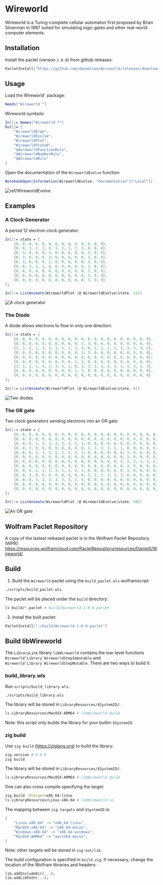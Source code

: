 # Wireworld

Wireworld is a Turing-complete cellular automaton first proposed by Brian Silverman in 1987 suited for simulating logic gates and other real-world computer elements.

## Installation

Install the paclet (version `1.0.0`) from github releases:
```Mathematica
PacletInstall["https://github.com/daneelsan/Wireworld/releases/download/v1.0.0/Wireworld-1.0.0.paclet"]
```

## Usage

Load the Wireworld` package:
```Mathematica
Needs["Wireworld`"]
```

Wireworld symbols:
```Mathematica
In[]:= Names["Wireworld`*"]
Out[]= {
	"WireworldDraw",
	"WireworldEvolve",
	"WireworldPlot",
	"WireworldStateQ",
	"$WireworldFunctionRule",
	"$WireworldNumberRule",
	"$WireworldRule"
}
```

Open the documentation of the `WireworldEvolve` function:
```Mathematica
NotebookOpen[Information[WireworldEvolve, "Documentation"]["Local"]]
```
![ref/WireworldEvolve](./screenshots/ref-WireworldEvolve.png)

## Examples

### A Clock Generator

A period 12 electron clock generator:
```Mathematica
In[]:= state = {
	{0, 0, 0, 0, 0, 0, 0, 0, 0, 0, 0, 0, 0, 0},
	{0, 0, 3, 3, 3, 0, 3, 2, 1, 3, 3, 0, 0, 0},
	{0, 3, 0, 0, 0, 3, 0, 0, 0, 0, 0, 3, 0, 0},
	{0, 3, 0, 0, 0, 3, 0, 0, 0, 0, 0, 3, 0, 0},
	{0, 3, 0, 0, 0, 2, 0, 0, 0, 0, 0, 3, 0, 0},
	{0, 0, 3, 3, 1, 0, 0, 0, 0, 0, 0, 3, 0, 0},
	{0, 0, 0, 0, 0, 0, 0, 0, 0, 0, 0, 3, 0, 0},
	{0, 0, 0, 0, 0, 0, 0, 0, 0, 0, 0, 3, 0, 0},
	{0, 0, 0, 0, 0, 0, 0, 0, 0, 0, 0, 3, 0, 0}
};

In[]:= ListAnimate[WireworldPlot /@ WireworldEvolve[state, 11]]
```
![A clock generator](./screenshots/example-ClockGenerator.gif)

### The Diode

A diode allows electrons to flow in only one direction:
```Mathematica
In[]:= state = {
	{0, 0, 0, 0, 0, 0, 0, 0, 0, 0, 0, 0, 0, 0, 0, 0, 0, 0, 0, 0, 0},
	{0, 0, 0, 0, 0, 0, 0, 0, 0, 0, 3, 3, 0, 0, 0, 0, 0, 0, 0, 0, 0},
	{3, 3, 2, 1, 3, 3, 3, 3, 2, 1, 3, 0, 3, 3, 2, 1, 3, 3, 3, 3, 2},
	{0, 0, 0, 0, 0, 0, 0, 0, 0, 0, 3, 3, 0, 0, 0, 0, 0, 0, 0, 0, 0},
	{0, 0, 0, 0, 0, 0, 0, 0, 0, 0, 0, 0, 0, 0, 0, 0, 0, 0, 0, 0, 0},
	{0, 0, 0, 0, 0, 0, 0, 0, 0, 1, 3, 0, 0, 0, 0, 0, 0, 0, 0, 0, 0},
	{3, 3, 2, 1, 3, 3, 3, 3, 2, 0, 3, 3, 3, 3, 3, 3, 3, 3, 3, 3, 3},
	{0, 0, 0, 0, 0, 0, 0, 0, 0, 1, 3, 0, 0, 0, 0, 0, 0, 0, 0, 0, 0},
	{0, 0, 0, 0, 0, 0, 0, 0, 0, 0, 0, 0, 0, 0, 0, 0, 0, 0, 0, 0, 0}
};

In[]:= ListAnimate[WireworldPlot /@ WireworldEvolve[state, 8]]
```
![Two diodes](./screenshots/example-Diode.gif)

### The OR gate
Two clock generators sending electrons into an OR gate:
```Mathematica
In[]:= state = {
	{0, 0, 0, 0, 0, 0, 0, 0, 0, 0, 0, 0, 0, 0, 0, 0, 0, 0, 0, 0, 0, 0, 0, 0},
	{0, 0, 0, 0, 0, 0, 0, 0, 0, 0, 0, 0, 0, 0, 0, 0, 0, 0, 0, 0, 0, 0, 0, 0},
	{0, 0, 0, 3, 3, 3, 3, 3, 3, 2, 1, 0, 0, 0, 0, 0, 0, 0, 0, 0, 0, 0, 0, 0},
	{0, 0, 3, 0, 0, 0, 0, 0, 0, 0, 0, 3, 3, 3, 3, 2, 1, 0, 0, 0, 0, 0, 0, 0},
	{0, 0, 0, 3, 3, 3, 1, 2, 3, 3, 3, 0, 0, 0, 0, 0, 0, 3, 0, 0, 0, 0, 0, 0},
	{0, 0, 0, 0, 0, 0, 0, 0, 0, 0, 0, 0, 0, 0, 0, 0, 0, 3, 0, 0, 0, 0, 0, 0},
	{0, 0, 0, 0, 0, 0, 0, 0, 0, 0, 0, 0, 0, 0, 0, 0, 3, 3, 3, 3, 3, 2, 1, 3},
	{0, 0, 0, 0, 0, 0, 0, 0, 0, 0, 0, 0, 0, 0, 0, 0, 0, 3, 0, 0, 0, 0, 0, 0},
	{0, 0, 0, 2, 1, 3, 3, 3, 3, 2, 1, 0, 0, 0, 0, 0, 0, 3, 0, 0, 0, 0, 0, 0},
	{0, 0, 3, 0, 0, 0, 0, 0, 0, 0, 0, 3, 3, 3, 3, 3, 3, 0, 0, 0, 0, 0, 0, 0},
	{0, 0, 0, 3, 3, 3, 3, 3, 3, 3, 3, 0, 0, 0, 0, 0, 0, 0, 0, 0, 0, 0, 0, 0},
	{0, 0, 0, 0, 0, 0, 0, 0, 0, 0, 0, 0, 0, 0, 0, 0, 0, 0, 0, 0, 0, 0, 0, 0},
	{0, 0, 0, 0, 0, 0, 0, 0, 0, 0, 0, 0, 0, 0, 0, 0, 0, 0, 0, 0, 0, 0, 0, 0}
};

In[]:= ListAnimate[WireworldPlot /@ WireworldEvolve[state, 20]]
```
![An OR gate](./screenshots/example-OR.gif)

## Wolfram Paclet Repository

A copy of the lastest released paclet is in the Wolfram Paclet Repository (WPR):
https://resources.wolframcloud.com/PacletRepository/resources/DanielS/Wireworld/

## Build

1. Build the `Wireworld` paclet using the `build_paclet.wls` wolframscript:
```sh
./scripts/build_paclet.wls
```
   The paclet will be placed under the `build` directory:
```sh
ls build/*.paclet # build/Wireworld-1.0.0.paclet
```

2. Install the built paclet:
```Mathematica
PacletInstall["./build/Wireworld-1.0.0.paclet"]
```


## Build libWireworld

The `LibraryLink` library `libWireworld` contains the low-level functions ```Wireworld`Library`WireworldStepImmutable``` and ```Wireworld`Library`WireworldStepMutable```. There are two ways to build it:

### build_library.wls

Run `scripts/build_library.wls`:
```sh
./scripts/build_library.wls
```
The library will be stored in `LibraryResources/$SystemID/`:
```sh
ls LibraryResources/MacOSX-ARM64 # libWireworld.dylib
```

Note: this script only builds the library for your builtin `$SystemID`.

### zig build

Use `zig build` (https://ziglang.org) to build the library:

```sh
zig version # 0.9.0
zig build
```

The library will be stored in `LibraryResources/$SystemID/`:
```sh
ls LibraryResources/MacOSX-ARM64 # libWireworld.dylib
```

One can also cross compile specifying the target:
```sh
zig build -Dtarget=x86_64-linux
ls LibraryResources/Linux-x86-64 # libWireworld.so
```

The mapping between `zig targets` and `$SystemID` is:
```Mathematica
{
	"Linux-x86-64" -> "x86_64-linux",
	"MacOSX-x86-64" -> "x86_64-macos",
	"Windows-x86-64" -> "x86_64-windows",
	"MacOSX-ARM64" -> "aarch64-macos",
}
```

Note: other targets will be stored in `zig-out/lib`.

The build configuration is specified in `build.zig`. If necessary, change the location of the Wolfram libraries and headers:

```zig
lib.addIncludeDir(...);
lib.addLibPath(...);
```
